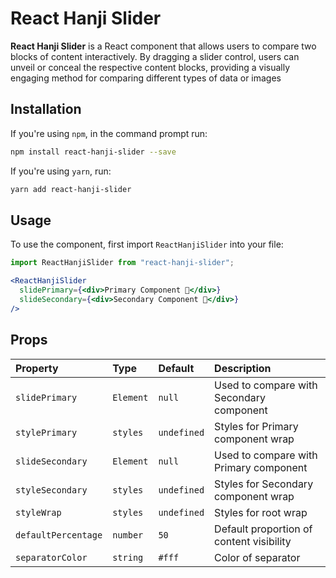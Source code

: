 ﻿# React Hanji Slider

**React Hanji Slider** is a React component that allows users to compare two blocks of content interactively. By dragging a slider control, users can unveil or conceal the respective content blocks, providing a visually engaging method for comparing different types of data or images

## Installation

If you're using `npm`, in the command prompt run:

```sh
npm install react-hanji-slider --save
```

If you're using `yarn`, run:

```sh
yarn add react-hanji-slider
```

## Usage

To use the component, first import `ReactHanjiSlider` into your file:

```jsx
import ReactHanjiSlider from "react-hanji-slider";
```

```jsx
<ReactHanjiSlider
  slidePrimary={<div>Primary Component 🥢</div>}
  slideSecondary={<div>Secondary Component 🍚</div>}
/>
```

## Props

| Property             | Type           | Default     | Description                                          |
| :--------------------|:---------------|:------------|:-----------------------------------------------------|
| `slidePrimary`       | `Element`      | `null`      | Used to compare with Secondary component             |
| `stylePrimary`       | `styles`       | `undefined` | Styles for Primary component wrap                    |
| `slideSecondary`     | `Element`      | `null`      | Used to compare with Primary component               |
| `styleSecondary`     | `styles`       | `undefined` | Styles for Secondary component wrap                  |
| `styleWrap`          | `styles`       | `undefined` | Styles for root wrap                                 |
| `defaultPercentage`  | `number`       | `50`        | Default proportion of content visibility             |
| `separatorColor`     | `string`       | `#fff`      | Color of separator                                   |
